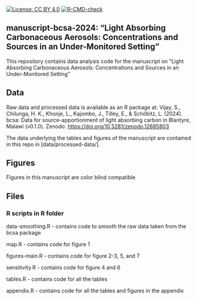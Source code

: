 
<!-- README.md is generated from README.Rmd. Please edit that file -->
<!-- badges: start -->

[![License: CC BY
4.0](https://img.shields.io/badge/License-CC_BY_4.0-lightgrey.svg)](https://creativecommons.org/licenses/by/4.0/)
[![R-CMD-check](https://github.com/Global-Health-Engineering/bcsa/actions/workflows/R-CMD-check.yaml/badge.svg)](https://github.com/Global-Health-Engineering/bcsa/actions/workflows/R-CMD-check.yaml)
<!-- badges: end -->

## manuscript-bcsa-2024: “Light Absorbing Carbonaceous Aerosols: Concentrations and Sources in an Under-Monitored Setting”

This repository contains data analysis code for the manuscript on “Light
Absorbing Carbonaceous Aerosols: Concentrations and Sources in an
Under-Monitored Setting”

## Data

Raw data and processed data is available as an R package at: Vijay, S.,
Chilunga, H. K., Khonje, L., Kajombo, J., Tilley, E., & Schöbitz, L.
(2024). bcsa: Data for source-apportionment of light absorbing carbon in
Blantyre, Malawi (v0.1.0). Zenodo.
<https://doi.org/10.5281/zenodo.12685803>

The data underlying the tables and figures of the manuscript are
contained in this repo in \[data/processed-data/\].

## Figures

Figures in this manuscript are color blind compatible

## Files

### R scripts in R folder

data-smoothing.R - contains code to smooth the raw data taken from the
bcsa package

map.R - contains code for figure 1

figures-main.R - contains code for figure 2-3, 5, and 7

sensitivity.R - contains code for figure 4 and 6

tables.R - contains code for all the tables

appendix.R - contains code for all the tables and figures in the
appendix
